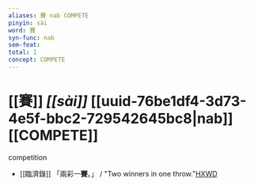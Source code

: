 ```yaml
---
aliases: 賽 nab COMPETE
pinyin: sài
word: 賽
syn-func: nab
sem-feat: 
total: 1
concept: COMPETE 
---
```

# [[賽]] *[[sài]]*  [[uuid-76be1df4-3d73-4e5f-bbc2-729542645bc8|nab]] [[COMPETE]]
competition
 - [[臨濟錄]] 「兩彩一**賽**。」 / "Two winners in one throw."[HXWD](https://hxwd.org/textview.html?location=KR6q0053_T_001-0505b.15)